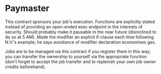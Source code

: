# Paymaster

This contract sponsors your job's execution. Functions are explicitly stated instead of providing an open-ended exec endpoint in the interests of security. Should probably make it pausable in the near future (disinclined to do so at 5 AM). Made the modifier an explicit if-clause each time following N.V.'s example; he says avoidance of modifier declaration economises gas. 

Jobs are to be managed via this contract if you register them in this way; you can transfer the ownership to yourself via the appropriate function (don't forget to accept the job transfer and to replenish your own job owner credits beforehand).